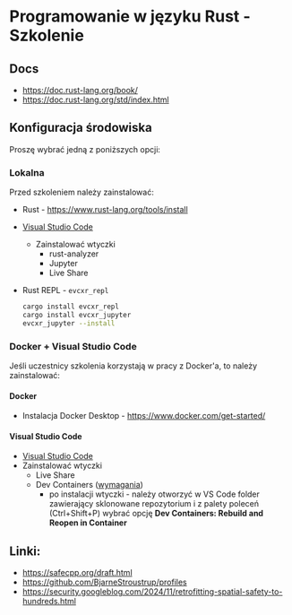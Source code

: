 # Programowanie w języku Rust - Szkolenie

## Docs

* https://doc.rust-lang.org/book/
* https://doc.rust-lang.org/std/index.html

## Konfiguracja środowiska

Proszę wybrać jedną z poniższych opcji:

### Lokalna

Przed szkoleniem należy zainstalować:

* Rust - https://www.rust-lang.org/tools/install
* [Visual Studio Code](https://code.visualstudio.com/)
  * Zainstalować wtyczki
    * rust-analyzer
    * Jupyter
    * Live Share
* Rust REPL - `evcxr_repl`

  ```bash
  cargo install evcxr_repl
  cargo install evcxr_jupyter
  evcxr_jupyter --install
  ```


### Docker + Visual Studio Code

Jeśli uczestnicy szkolenia korzystają w pracy z Docker'a, to należy zainstalować:

#### Docker

* Instalacja Docker Desktop - https://www.docker.com/get-started/

#### Visual Studio Code

* [Visual Studio Code](https://code.visualstudio.com/)
* Zainstalować wtyczki
  * Live Share
  * Dev Containers ([wymagania](https://code.visualstudio.com/docs/devcontainers/containers#_system-requirements))
    * po instalacji wtyczki - należy otworzyć w VS Code folder zawierający sklonowane repozytorium i
      z palety poleceń (Ctrl+Shift+P) wybrać opcję **Dev Containers: Rebuild and Reopen in Container**

## Linki:

* https://safecpp.org/draft.html
* https://github.com/BjarneStroustrup/profiles
* https://security.googleblog.com/2024/11/retrofitting-spatial-safety-to-hundreds.html